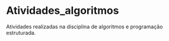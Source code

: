 # Atividades_algoritmos
Atividades realizadas na disciplina de algoritmos e programação estruturada.
